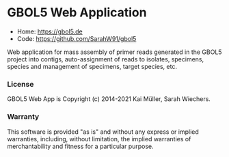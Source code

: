 # GBOL5 Web Application 

- Home: https://gbol5.de
- Code: https://github.com/SarahW91/gbol5


Web application for mass assembly of primer reads generated in the GBOL5 project into contigs, auto-assignment of reads to isolates, specimens, species and management of specimens, target species, etc.


### License

GBOL5 Web App is Copyright (c) 2014-2021 Kai Müller, Sarah Wiechers.

### Warranty

This software is provided "as is" and without any express or implied
warranties, including, without limitation, the implied warranties of
merchantability and fitness for a particular purpose.
